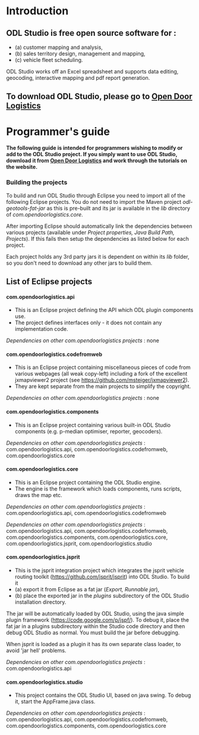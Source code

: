 # Introduction #
## ODL Studio is free open source software for :
- (a) customer mapping and analysis,
- (b) sales territory design, management and mapping,
- (c) vehicle fleet scheduling. 

ODL Studio works off an Excel spreadsheet and supports data editing, geocoding, interactive mapping and pdf report generation.

## To download ODL Studio, please go to [Open Door Logistics](http://www.opendoorlogistics.com)

# Programmer's guide #

**The following guide is intended for programmers wishing to modify or add to the ODL Studio project. If you simply want to use ODL Studio, download it from [Open Door Logistics](http://www.opendoorlogistics.com) and work through the tutorials on the website.**

### Building the projects 

To build and run ODL Studio through Eclipse you need to import all of the following Eclipse projects. You do not need to import the Maven project *odl-geotools-fat-jar* as this is pre-built and its jar is available in the *lib* directory of *com.opendoorlogistics.core*.

After importing Eclipse should automatically link the dependencies between various projects (available under *Project properties, Java Build Path, Projects*). If this fails then setup the dependencies as listed below for each project.

Each project holds any 3rd party jars it is dependent on within its *lib* folder, so you don't need to download any other jars to build them.

## List of Eclipse projects

#### com.opendoorlogistics.api
- This is an Eclipse project defining the API which ODL plugin components use.
- The project defines interfaces only - it does not contain any implementation code.

*Dependencies on other com.opendoorlogistics projects* : none

#### com.opendoorlogistics.codefromweb	
- This is an Eclipse project containing miscellaneous pieces of code from various webpages (all weak copy-left) including a fork of the excellent jxmapviewer2 project (see https://github.com/msteiger/jxmapviewer2). 
- They are kept separate from the main projects to simplify the copyright.

*Dependencies on other com.opendoorlogistics projects* : none

#### com.opendoorlogistics.components	
- This is an Eclipse project containing various built-in ODL Studio components (e.g. p-median optimiser, reporter, geocoders). 

*Dependencies on other com.opendoorlogistics projects* : com.opendoorlogistics.api, com.opendoorlogistics.codefromweb, com.opendoorlogistics.core

#### com.opendoorlogistics.core	
- This is an Eclipse project containing the ODL Studio engine.
- The engine is the framework which loads components, runs scripts, draws the map etc.

*Dependencies on other com.opendoorlogistics projects* : com.opendoorlogistics.api, com.opendoorlogistics.codefromweb

*Dependencies on other com.opendoorlogistics projects* : com.opendoorlogistics.api, com.opendoorlogistics.codefromweb, com.opendoorlogistics.components, com.opendoorlogistics.core, com.opendoorlogistics.jsprit, com.opendoorlogistics.studio

#### com.opendoorlogistics.jsprit
- This is the jsprit integration project which integrates the jsprit vehicle routing toolkit (https://github.com/jsprit/jsprit) into ODL Studio.
To build it 
- (a) export it from Eclipse as a fat jar (*Export, Runnable jar*),
- (b) place the exported jar in the *plugins* subdirectory of the ODL Studio installation directory.

The jar will be automatically loaded by ODL Studio, using the java simple plugin framework (https://code.google.com/p/jspf/). To debug it, place the fat jar in a plugins subdirectory within 
the Studio code directory and then debug ODL Studio as normal. You must build the jar before debugging.

When jsprit is loaded as a plugin it has its own separate class loader, to avoid 'jar hell' problems.

*Dependencies on other com.opendoorlogistics projects* : com.opendoorlogistics.api

#### com.opendoorlogistics.studio
- This project contains the ODL Studio UI, based on java swing. To debug it, start the AppFrame.java class.

*Dependencies on other com.opendoorlogistics projects* : com.opendoorlogistics.api, com.opendoorlogistics.codefromweb, com.opendoorlogistics.components, com.opendoorlogistics.core



